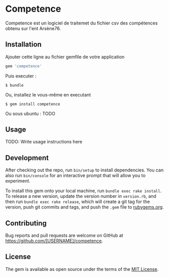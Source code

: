 # Competence

Competence est un logiciel de traitemet du fichier csv des compétences obtenu sur l'ent Arsène76.

## Installation

Ajouter cette ligne au fichier gemfile de votre application

```ruby
gem 'competence'
```

Puis executer :

    $ bundle

Ou, installez le vous-même en executant

    $ gem install competence
    
Ou sous ubuntu : 
TODO

## Usage

TODO: Write usage instructions here

## Development

After checking out the repo, run `bin/setup` to install dependencies. You can also run `bin/console` for an interactive prompt that will allow you to experiment.

To install this gem onto your local machine, run `bundle exec rake install`. To release a new version, update the version number in `version.rb`, and then run `bundle exec rake release`, which will create a git tag for the version, push git commits and tags, and push the `.gem` file to [rubygems.org](https://rubygems.org).

## Contributing

Bug reports and pull requests are welcome on GitHub at https://github.com/[USERNAME]/competence.


## License

The gem is available as open source under the terms of the [MIT License](http://opensource.org/licenses/MIT).

